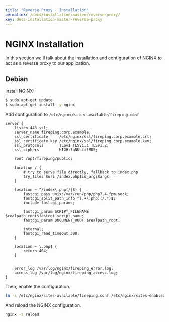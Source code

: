 ```yaml
---
title: "Reverse Proxy - Installation"
permalink: /docs/installation/master/reverse-proxy/
key: docs-installation-master-reverse-proxy
---
```


# NGINX Installation

In this section we'll talk about the installation and configuration of NGINX to act as a reverse proxy to our application.

## Debian

Install NGINX:

```bash
$ sudo apt-get update
$ sudo apt-get install -y nginx
``` 

Add configuration to `/etc/nginx/sites-available/fireping.conf`

```nginx
server {
    listen 443 ssl;
    server_name fireping.corp.example;
    ssl_certificate     /etc/nginx/ssl/fireping.corp.example.crt;
    ssl_certificate_key /etc/nginx/ssl/fireping.corp.example.key;
    ssl_protocols       TLSv1 TLSv1.1 TLSv1.2;
    ssl_ciphers         HIGH:!aNULL:!MD5;

    root /opt/fireping/public;

    location / {
        # try to serve file directly, fallback to index.php
        try_files $uri /index.php$is_args$args;
    }

    location ~ ^/index\.php(/|$) {
        fastcgi_pass unix:/var/run/php/php7.4-fpm.sock;
        fastcgi_split_path_info ^(.+\.php)(/.*)$;
        include fastcgi_params;

        fastcgi_param SCRIPT_FILENAME $realpath_root$fastcgi_script_name;
        fastcgi_param DOCUMENT_ROOT $realpath_root;

        internal;
        fastcgi_read_timeout 300;
    }

    location ~ \.php$ {
        return 404;
    }


    error_log /var/log/nginx/fireping_error.log;
    access_log /var/log/nginx/fireping_access.log;
}
```

Then, enable the configuration.

```bash
ln -s /etc/nginx/sites-available/fireping.conf /etc/nginx/sites-enabled/fireping.conf
```

And reload the NGINX configuration.

```bash
nginx -s reload
```